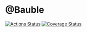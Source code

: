# @Bauble

[![Actions Status](https://github.com/baublejs/bauble/workflows/Tests/badge.svg)](https://github.com/baublejs/bauble/actions) 
[![Coverage Status](https://coveralls.io/repos/github/baublejs/bauble/badge.svg?branch=refs/heads/master)](https://coveralls.io/github/baublejs/bauble?branch=refs/heads/master)
